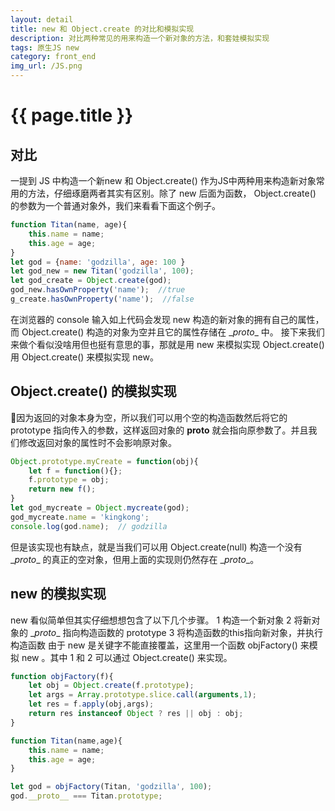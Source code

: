 ```yaml
---
layout: detail
title: new 和 Object.create 的对比和模拟实现
description: 对比两种常见的用来构造一个新对象的方法，和套娃模拟实现
tags: 原生JS new
category: front_end
img_url: /JS.png
---
```

# {{ page.title }}
## 对比
一提到 JS 中构造一个新new 和 Object.create() 作为JS中两种用来构造新对象常用的方法，仔细琢磨两者其实有区别。除了 new 后面为函数， Object.create() 的参数为一个普通对象外，我们来看看下面这个例子。
```js
function Titan(name, age){
    this.name = name;
    this.age = age;
}
let god = {name: 'godzilla', age: 100 }
let god_new = new Titan('godzilla', 100);
let god_create = Object.create(god);
god_new.hasOwnProperty('name');  //true
g_create.hasOwnProperty('name');  //false
```
在浏览器的 console 输入如上代码会发现 new 构造的新对象的拥有自己的属性，而 Object.create() 构造的对象为空并且它的属性存储在 \__proto__ 中。 接下来我们来做个看似没啥用但也挺有意思的事，那就是用 new 来模拟实现 Object.create() 用 Object.create() 来模拟实现 new。
## Object.create() 的模拟实现
因为返回的对象本身为空，所以我们可以用个空的构造函数然后将它的 prototype 指向传入的参数，这样返回对象的 __proto__ 就会指向原参数了。并且我们修改返回对象的属性时不会影响原对象。
```js
Object.prototype.myCreate = function(obj){
    let f = function(){};
    f.prototype = obj;
    return new f();
}
let god_mycreate = Object.mycreate(god);
god_mycreate.name = 'kingkong';
console.log(god.name);  // godzilla
```
但是该实现也有缺点，就是当我们可以用 Object.create(null) 构造一个没有 \__proto__ 的真正的空对象，但用上面的实现则仍然存在 \__proto__。

## new 的模拟实现
new 看似简单但其实仔细想想包含了以下几个步骤。
1 构造一个新对象
2 将新对象的 \__proto__ 指向构造函数的 prototype
3 将构造函数的this指向新对象，并执行构造函数
由于 new 是关键字不能直接覆盖，这里用一个函数 objFactory() 来模拟 new 。其中 1 和 2 可以通过 Object.create() 来实现。
```js
function objFactory(f){
    let obj = Object.create(f.prototype);
    let args = Array.prototype.slice.call(arguments,1);
    let res = f.apply(obj,args);
    return res instanceof Object ? res || obj : obj; 
}

function Titan(name,age){
    this.name = name;
    this.age = age;
}

let god = objFactory(Titan, 'godzilla', 100);
god.__proto__ === Titan.prototype;
```